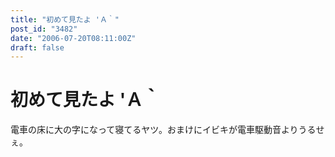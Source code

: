 ```yaml
---
title: "初めて見たよ 'Ａ｀"
post_id: "3482"
date: "2006-07-20T08:11:00Z"
draft: false
---
```


# 初めて見たよ 'Ａ｀

電車の床に大の字になって寝てるヤツ。おまけにイビキが電車駆動音よりうるせぇ。
